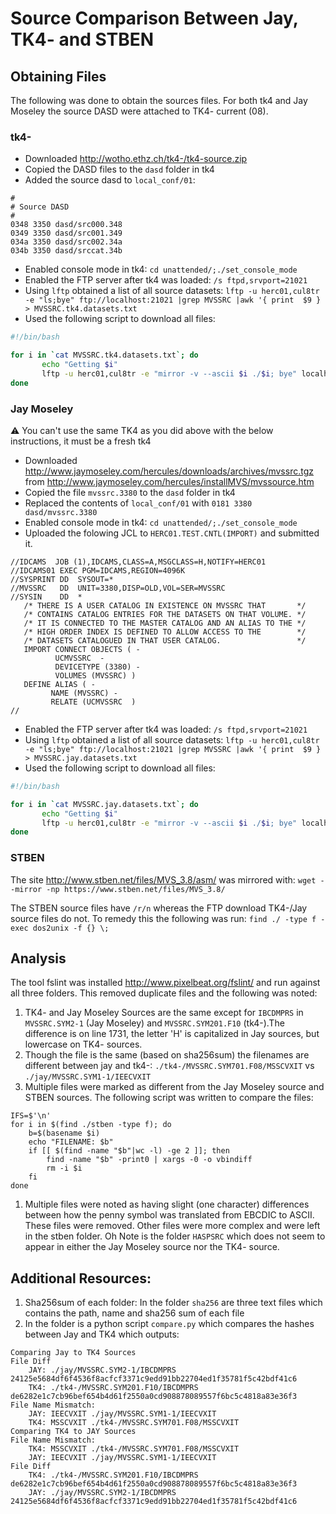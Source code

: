 # Source Comparison Between Jay, TK4- and STBEN

## Obtaining Files

The following was done to obtain the sources files. For both tk4 and
Jay Moseley the source DASD were attached to TK4- current (08).

### tk4-

* Downloaded http://wotho.ethz.ch/tk4-/tk4-source.zip
* Copied the DASD files to the `dasd` folder in tk4
* Added the source dasd to `local_conf/01`:

```
#
# Source DASD
#
0348 3350 dasd/src000.348
0349 3350 dasd/src001.349
034a 3350 dasd/src002.34a
034b 3350 dasd/srccat.34b
```

* Enabled console mode in tk4: `cd unattended/;./set_console_mode`
* Enabled the FTP server after tk4 was loaded: `/s ftpd,srvport=21021`
* Using `lftp` obtained a list of all source datasets: `lftp -u herc01,cul8tr -e "ls;bye" ftp://localhost:21021 |grep MVSSRC |awk '{ print  $9 } > MVSSRC.tk4.datasets.txt`
* Used the following script to download all files:

```bash
#!/bin/bash

for i in `cat MVSSRC.tk4.datasets.txt`; do
       echo "Getting $i"
       lftp -u herc01,cul8tr -e "mirror -v --ascii $i ./$i; bye" localhost:21021
done
```

### Jay Moseley

:warning: You can't use the same TK4 as you did above with the below instructions, it must be a fresh tk4

* Downloaded http://www.jaymoseley.com/hercules/downloads/archives/mvssrc.tgz from http://www.jaymoseley.com/hercules/installMVS/mvssource.htm
* Copied the file `mvssrc.3380` to the `dasd` folder in tk4
* Replaced the contents of `local_conf/01` with `0181 3380 dasd/mvssrc.3380`
* Enabled console mode in tk4: `cd unattended/;./set_console_mode`
* Uploaded the folowing JCL to `HERC01.TEST.CNTL(IMPORT)` and submitted it.

```jcl
//IDCAMS  JOB (1),IDCAMS,CLASS=A,MSGCLASS=H,NOTIFY=HERC01         
//IDCAMS01 EXEC PGM=IDCAMS,REGION=4096K                           
//SYSPRINT DD  SYSOUT=*                                           
//MVSSRC   DD  UNIT=3380,DISP=OLD,VOL=SER=MVSSRC                  
//SYSIN    DD  *                                                  
   /* THERE IS A USER CATALOG IN EXISTENCE ON MVSSRC THAT       */
   /* CONTAINS CATALOG ENTRIES FOR THE DATASETS ON THAT VOLUME. */
   /* IT IS CONNECTED TO THE MASTER CATALOG AND AN ALIAS TO THE */
   /* HIGH ORDER INDEX IS DEFINED TO ALLOW ACCESS TO THE        */
   /* DATASETS CATALOGUED IN THAT USER CATALOG.                 */
   IMPORT CONNECT OBJECTS ( -                                     
          UCMVSSRC  -                                             
          DEVICETYPE (3380) -                                     
          VOLUMES (MVSSRC) )                                      
   DEFINE ALIAS ( -                                               
         NAME (MVSSRC) -                                          
         RELATE (UCMVSSRC  )                                      
//                                                                
```
* Enabled the FTP server after tk4 was loaded: `/s ftpd,srvport=21021`
* Using `lftp` obtained a list of all source datasets: `lftp -u herc01,cul8tr -e "ls;bye" ftp://localhost:21021 |grep MVSSRC |awk '{ print  $9 } > MVSSRC.jay.datasets.txt`
* Used the following script to download all files:

```bash
#!/bin/bash

for i in `cat MVSSRC.jay.datasets.txt`; do
       echo "Getting $i"
       lftp -u herc01,cul8tr -e "mirror -v --ascii $i ./$i; bye" localhost:21021
done
```

### STBEN

The site http://www.stben.net/files/MVS_3.8/asm/ was mirrored with: `wget --mirror -np https://www.stben.net/files/MVS_3.8/`

The STBEN source files have `/r/n` whereas the FTP download TK4-/Jay source files do not. To remedy this the following was run: `find ./ -type f -exec dos2unix -f {} \;`

## Analysis

The tool fslint was installed http://www.pixelbeat.org/fslint/ and run against all three folders. This removed duplicate files and the following was noted:

1) TK4- and Jay Moseley Sources are the same except for `IBCDMPRS` in `MVSSRC.SYM2-1` (Jay Moseley) and `MVSSRC.SYM201.F10` (tk4-).The difference is on line 1731, the letter 'H' is capitalized in Jay sources, but lowercase on TK4- sources.
1) Though the file is the same (based on sha256sum) the filenames are different between jay and tk4-: `./tk4-/MVSSRC.SYM701.F08/MSSCVXIT` vs `./jay/MVSSRC.SYM1-1/IEECVXIT`
1) Multiple files were marked as different from the Jay Moseley source and STBEN sources. The following script was written to compare the files:

```
IFS=$'\n'
for i in $(find ./stben -type f); do 
	b=$(basename $i)
	echo "FILENAME: $b"
	if [[ $(find -name "$b"|wc -l) -ge 2 ]]; then 
		find -name "$b" -print0 | xargs -0 -o vbindiff
		rm -i $i
	fi
done
```

1) Multiple files were noted as having slight (one character) differences between how the penny symbol was translated from EBCDIC to ASCII. These files were removed. Other files were more complex and were left in the stben folder. Oh Note is the folder `HASPSRC` which does not seem to appear in either the Jay Moseley source nor the TK4- source. 


## Additional Resources:

1) Sha256sum of each folder: In the folder `sha256` are three text files which contains the path, name and sha256 sum of each file
1) In the folder is a python script `compare.py` which compares the hashes between Jay and TK4 which outputs:

```
Comparing Jay to TK4 Sources
File Diff
	JAY: ./jay/MVSSRC.SYM2-1/IBCDMPRS 24125e5684df6f4536f8acfcf3371c9edd91bb22704ed1f35781f5c42bdf41c6
	TK4: ./tk4-/MVSSRC.SYM201.F10/IBCDMPRS de6282e1c7cb96bef654b4d61f2550a0cd908878089557f6bc5c4818a83e36f3
File Name Mismatch:
	JAY: IEECVXIT ./jay/MVSSRC.SYM1-1/IEECVXIT
	TK4: MSSCVXIT ./tk4-/MVSSRC.SYM701.F08/MSSCVXIT
Comparing TK4 to JAY Sources
File Name Mismatch:
	TK4: MSSCVXIT ./tk4-/MVSSRC.SYM701.F08/MSSCVXIT
	JAY: IEECVXIT ./jay/MVSSRC.SYM1-1/IEECVXIT
File Diff
	TK4: ./tk4-/MVSSRC.SYM201.F10/IBCDMPRS de6282e1c7cb96bef654b4d61f2550a0cd908878089557f6bc5c4818a83e36f3
	JAY: ./jay/MVSSRC.SYM2-1/IBCDMPRS 24125e5684df6f4536f8acfcf3371c9edd91bb22704ed1f35781f5c42bdf41c6
```




